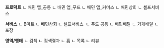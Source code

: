 <span style="font-family:.AppleSDGothicNeoI-Bold;"><b>프로덕트</b></span>
<span style="font-family:.AppleSDGothicNeoI-Regular;">ㄴ</span> 배민 앱_공통
<span style="font-family:.AppleSDGothicNeoI-Regular;">ㄴ</span> 배민 앱_푸드
<span style="font-family:.AppleSDGothicNeoI-Regular;">ㄴ</span> 배민 앱_커머스
<span style="font-family:.AppleSDGothicNeoI-Regular;">ㄴ</span> 배민상회
<span style="font-family:.AppleSDGothicNeoI-Regular;">ㄴ</span> 셀프서비스

<span style="font-family:.AppleSDGothicNeoI-Bold;"><b>서비스</b></span>
<span style="font-family:.AppleSDGothicNeoI-Regular;">ㄴ</span> B마트
<span style="font-family:.AppleSDGothicNeoI-Regular;">ㄴ</span> 배민상회
<span style="font-family:.AppleSDGothicNeoI-Regular;">ㄴ</span> 셀프서비스
 ㄴ 푸드 공통
ㄴ 배민배달
ㄴ 가게배달
ㄴ 포장

<span style="font-family:.AppleSDGothicNeoI-Bold;"><b>영역</b></span>**/행태**
<span style="font-family:.AppleSDGothicNeoI-Regular;">ㄴ</span> 검색
<span style="font-family:.AppleSDGothicNeoI-Regular;">ㄴ</span> 검색결과
<span style="font-family:.AppleSDGothicNeoI-Regular;">ㄴ</span> 홈
<span style="font-family:.AppleSDGothicNeoI-Regular;">ㄴ</span> 목록
<span style="font-family:.AppleSDGothicNeoI-Regular;">ㄴ</span> 리뷰